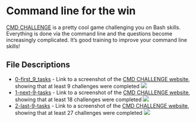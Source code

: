# Command line for the win
[CMD CHALLENGE](https://cmdchallenge.com/) is a pretty cool game challenging you on Bash skills. Everything is done via the command line and the questions become increasingly complicated. It’s good training to improve your command line skills!

## File Descriptions
* [0-first_9_tasks](0-first_9_tasks) - Link to a screenshot of the [CMD CHALLENGE website](https://cmdchallenge.com/), showing that at least 9 challenges were completed
  <img src="https://media.discordapp.net/attachments/760370904118591530/813547407858073640/0-first_9_tasks.png">
* [1-next-9-tasks](1-next-9-tasks) - Link to a screenshot of the [CMD CHALLENGE website](https://cmdchallenge.com/), showing that at least 18 challenges were completed
  <img src="https://media.discordapp.net/attachments/760370904118591530/813547398571229244/1-next-9-tasks.png">
* [2-last-9-tasks](2-last-9-tasks) - Link to a screenshot of the [CMD CHALLENGE website](https://cmdchallenge.com/), showing that at least 27 challenges were completed
  <img src="https://media.discordapp.net/attachments/760370904118591530/813547389935681546/2-last-9-tasks.png">
